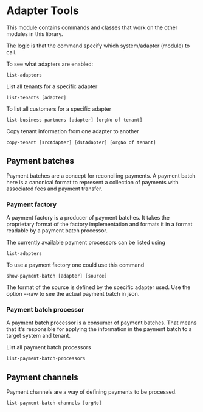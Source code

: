 # Adapter Tools

This module contains commands and classes that work on the other modules in this library.

The logic is that the command specify which system/adapter (module) to call.

To see what adapters are enabled:

	list-adapters

List all tenants for a specific adapter

	list-tenants [adapter]

To list all customers for a specific adapter

	list-business-partners [adapter] [orgNo of tenant]

Copy tenant information from one adapter to another

	copy-tenant [srcAdapter] [dstAdapter] [orgNo of tenant]
	

	
## Payment batches

Payment batches are a concept for reconciling payments. A payment batch here is a canonical format to represent a collection of payments with associated fees and payment transfer.

### Payment factory

A payment factory is a producer of payment batches. It takes the proprietary format of the factory implementation and formats it in a format readable by a payment batch processor.

The currently available payment processors can be listed using

	list-adapters
	
To use a payment factory one could use this command

	show-payment-batch [adapter] [source]
	
The format of the source is defined by the specific adapter used. Use the option --raw to see the actual payment batch in json.

### Payment batch processor

A payment batch processor is a consumer of payment batches. That means that it's responsible for applying the information in the payment batch to a target system and tenant.

List all payment batch processors

	list-payment-batch-processors
	

## Payment channels

Payment channels are a way of defining payments to be processed.

	list-payment-batch-channels [orgNo]

	